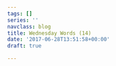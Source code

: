 ```yaml
---
tags: []
series: ''
navclass: blog
title: Wednesday Words (14)
date: '2017-06-28T13:51:58+00:00'
draft: true

---
```

